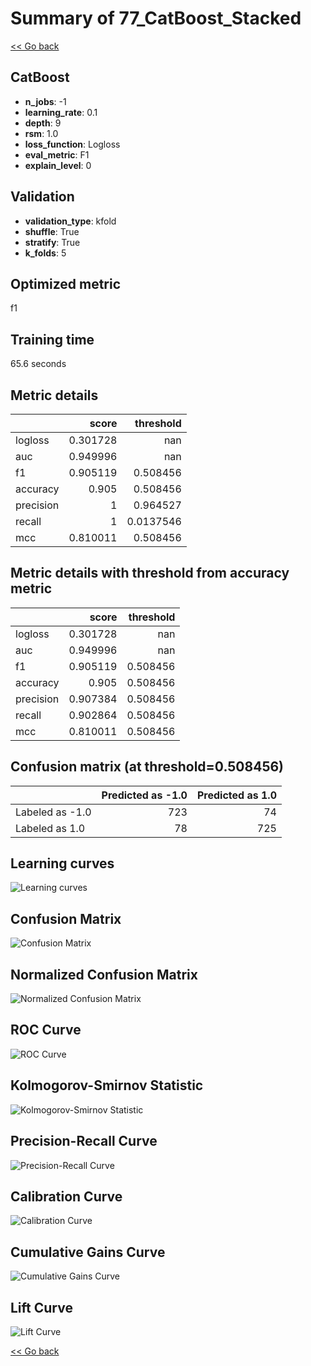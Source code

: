 # Summary of 77_CatBoost_Stacked

[<< Go back](../README.md)


## CatBoost
- **n_jobs**: -1
- **learning_rate**: 0.1
- **depth**: 9
- **rsm**: 1.0
- **loss_function**: Logloss
- **eval_metric**: F1
- **explain_level**: 0

## Validation
 - **validation_type**: kfold
 - **shuffle**: True
 - **stratify**: True
 - **k_folds**: 5

## Optimized metric
f1

## Training time

65.6 seconds

## Metric details
|           |    score |   threshold |
|:----------|---------:|------------:|
| logloss   | 0.301728 | nan         |
| auc       | 0.949996 | nan         |
| f1        | 0.905119 |   0.508456  |
| accuracy  | 0.905    |   0.508456  |
| precision | 1        |   0.964527  |
| recall    | 1        |   0.0137546 |
| mcc       | 0.810011 |   0.508456  |


## Metric details with threshold from accuracy metric
|           |    score |   threshold |
|:----------|---------:|------------:|
| logloss   | 0.301728 |  nan        |
| auc       | 0.949996 |  nan        |
| f1        | 0.905119 |    0.508456 |
| accuracy  | 0.905    |    0.508456 |
| precision | 0.907384 |    0.508456 |
| recall    | 0.902864 |    0.508456 |
| mcc       | 0.810011 |    0.508456 |


## Confusion matrix (at threshold=0.508456)
|                 |   Predicted as -1.0 |   Predicted as 1.0 |
|:----------------|--------------------:|-------------------:|
| Labeled as -1.0 |                 723 |                 74 |
| Labeled as 1.0  |                  78 |                725 |

## Learning curves
![Learning curves](learning_curves.png)
## Confusion Matrix

![Confusion Matrix](confusion_matrix.png)


## Normalized Confusion Matrix

![Normalized Confusion Matrix](confusion_matrix_normalized.png)


## ROC Curve

![ROC Curve](roc_curve.png)


## Kolmogorov-Smirnov Statistic

![Kolmogorov-Smirnov Statistic](ks_statistic.png)


## Precision-Recall Curve

![Precision-Recall Curve](precision_recall_curve.png)


## Calibration Curve

![Calibration Curve](calibration_curve_curve.png)


## Cumulative Gains Curve

![Cumulative Gains Curve](cumulative_gains_curve.png)


## Lift Curve

![Lift Curve](lift_curve.png)



[<< Go back](../README.md)
